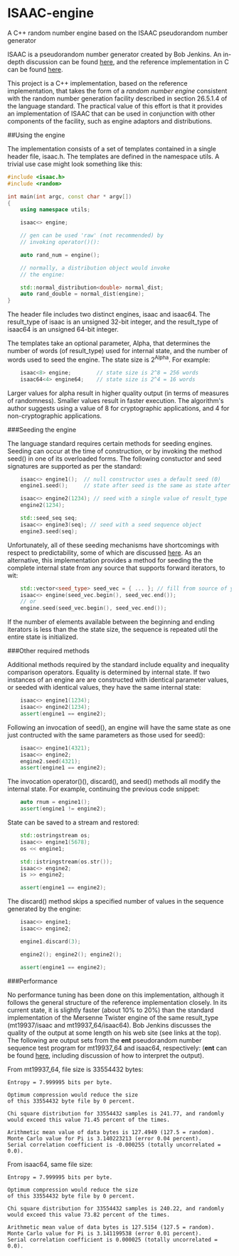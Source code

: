 # ISAAC-engine
A C++ random number engine based on the ISAAC pseudorandom number generator

ISAAC is a pseudorandom number generator created by Bob Jenkins. An in-depth discussion can
be found [here](http://burtleburtle.net/bob/rand/isaac.html), and the reference implementation
in C can be found [here](http://burtleburtle.net/bob/rand/isaacafa.html).

This project is a C++ implementation, based on the reference implementation, that takes
the form of a *random number engine* consistent with the random number generation
facility described in section 26.5.1.4 of the language standard. The practical value of this
effort is that it provides an implementation of ISAAC that can be used in conjunction with
other components of the facility, such as engine adaptors and distributions.

##Using the engine

The implementation consists of a set of templates contained in a single header file, isaac.h.
The templates are defined in the namespace utils. A trivial use case might look something like this:
````C++
#include <isaac.h>
#include <random>

int main(int argc, const char * argv[])
{
	using namespace utils;

	isaac<> engine;

	// gen can be used 'raw' (not recommended) by
	// invoking operator()():

	auto rand_num = engine();

	// normally, a distribution object would invoke 
	// the engine:

	std::normal_distribution<double> normal_dist;
	auto rand_double = normal_dist(engine);
}
````
The header file includes two distinct engines, isaac and isaac64. The result_type of
isaac is an unsigned 32-bit integer, and the result_type of isaac64
is an unsigned 64-bit integer.

The templates take an optional parameter, Alpha, that determines the number of words
(of result_type) used for internal state, and the number of words used to seed the engine.
The state size is 2<sup>Alpha</sup>. For example:
````C++
	isaac<8> engine; 		// state size is 2^8 = 256 words
	isaac64<4> engine64; 	// state size is 2^4 = 16 words
````
Larger values for alpha result in higher quality output (in terms of measures of randomness).
Smaller values result in faster execution. The algorithm's author suggests using a value
of 8 for cryptographic applications, and 4 for non-cryptographic applications.

###Seeding the engine

The language standard requires certain methods for seeding engines. Seeding can
occur at the time of construction, or by invoking the method seed() in one of its 
overloaded forms. The following constuctor and seed signatures are supported as per
the standard:
````C++
	isaac<> engine1(); 	// null constructor uses a default seed (0)
	engine1.seed();		// state after seed is the same as state after null constructor

	isaac<> engine2(1234); // seed with a single value of result_type
	engine2(1234);

	std::seed_seq seq;
	isaac<> engine3(seq); // seed with a seed sequence object
	engine3.seed(seq);
````
Unfortunately, all of these seeding mechanisms have shortcomings with respect to predictability,
some of which are discussed [here](http://www.pcg-random.org/posts/cpp-seeding-surprises.html).
As an alternative, this implementation provides a method for seeding the the complete internal state
from any source that supports forward iterators, to wit:
````C++
	std::vector<seed_type> seed_vec = { ... }; // fill from source of your choice
	isaac<> engine(seed_vec.begin(), seed_vec.end());
	// or
	engine.seed(seed_vec.begin(), seed_vec.end());
````
If the number of elements available between the beginning and ending iterators is less than the the
state size, the sequence is repeated util the entire state is initialized.

###Other required methods

Additional methods required by the standard include equality and inequality comparison operators.
Equality is determined by internal state. If two instances of an engine are are constructed with identical
parameter values, or seeded with identical values, they have the same internal state:
````C++
	isaac<> engine1(1234);
	isaac<> engine2(1234);
	assert(engine1 == engine2);
````
Following an invocation of seed(), an engine will have the same state as one just contructed with
the same parameters as those used for seed():
````C++
	isaac<> engine1(4321);
	isaac<> engine2;
	engine2.seed(4321);
	assert(engine1 == engine2);
````
The invocation operator()(), discard(), and seed() methods all modify the internal state. For example, 
continuing the previous code snippet:
````C++
	auto rnum = engine1();
	assert(engine1 != engine2);
````
State can be saved to a stream and restored:
````C++
	std::ostringstream os;
	isaac<> engine1(5678);
	os << engine1;

	std::istringstream(os.str());
	isaac<> engine2;
	is >> engine2;

	assert(engine1 == engine2);
````
The discard() method skips a specified number of values in the sequence generated by the engine:
````C++
	isaac<> engine1;
	isaac<> engine2;

	engine1.discard(3);

	engine2(); engine2(); engine2();

	assert(engine1 == engine2);
````

###Performance

No performance tuning has been done on this implementation, although it follows the general structure of
the reference implementation closely. In its current state, it is slightly faster (about 10% to 20%) than the 
standard implementation of the Mersenne Twister engine of the same result_type (mt19937/isaac and mt19937_64/isaac64).
Bob Jenkins discusses the quality of the output at some length on his web site (see links at the top). The following
are output sets from the **ent** pseudorandom number sequence test program for mt19937_64 and isaac64, respectively:
(**ent** can be found [here](http://www.fourmilab.ch/random/), including discussion of how to interpret the output).

From mt19937_64, file size is 33554432 bytes:
````
Entropy = 7.999995 bits per byte.

Optimum compression would reduce the size
of this 33554432 byte file by 0 percent.

Chi square distribution for 33554432 samples is 241.77, and randomly
would exceed this value 71.45 percent of the times.

Arithmetic mean value of data bytes is 127.4949 (127.5 = random).
Monte Carlo value for Pi is 3.140223213 (error 0.04 percent).
Serial correlation coefficient is -0.000255 (totally uncorrelated = 0.0).
````
From isaac64, same file size:
````
Entropy = 7.999995 bits per byte.

Optimum compression would reduce the size
of this 33554432 byte file by 0 percent.

Chi square distribution for 33554432 samples is 240.22, and randomly
would exceed this value 73.82 percent of the times.

Arithmetic mean value of data bytes is 127.5154 (127.5 = random).
Monte Carlo value for Pi is 3.141199538 (error 0.01 percent).
Serial correlation coefficient is 0.000025 (totally uncorrelated = 0.0).
````






